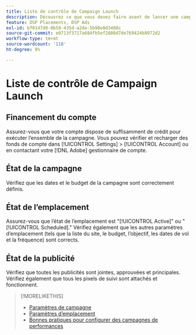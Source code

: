 ```yaml
---
title: Liste de contrôle de Campaign Launch
description: Découvrez ce que vous devez faire avant de lancer une campagne.
feature: DSP Placements, DSP Ads
exl-id: bf0147d0-0b58-435d-a2de-5b98e0d3488c
source-git-commit: e0713f3717a684fb5ef2808d7de769424b8972d2
workflow-type: tm+mt
source-wordcount: '118'
ht-degree: 0%

---
```


# Liste de contrôle de Campaign Launch

## Financement du compte

Assurez-vous que votre compte dispose de suffisamment de crédit pour exécuter l’ensemble de la campagne. Vous pouvez vérifier et recharger des fonds de compte dans [!UICONTROL Settings] > [!UICONTROL Account] ou en contactant votre [!DNL Adobe] gestionnaire de compte.

## État de la campagne

Vérifiez que les dates et le budget de la campagne sont correctement définis.

## État de l’emplacement

Assurez-vous que l’état de l’emplacement est &quot;[!UICONTROL Active]&quot; ou &quot;[!UICONTROL Scheduled].&quot; Vérifiez également que les autres paramètres d’emplacement (tels que la liste du site, le budget, l’objectif, les dates de vol et la fréquence) sont corrects.

## État de la publicité

Vérifiez que toutes les publicités sont jointes, approuvées et principales. Vérifiez également que tous les pixels de suivi sont attachés et fonctionnent.

>[!MORELIKETHIS]
>
>* [Paramètres de campagne](/help/dsp/campaign-management/campaigns/campaign-settings.md)
>* [Paramètres d’emplacement](/help/dsp/campaign-management/placements/placement-settings.md)
>* [Bonnes pratiques pour configurer des campagnes de performances](/help/dsp/optimization/campaign-best-practices-performance.md)

